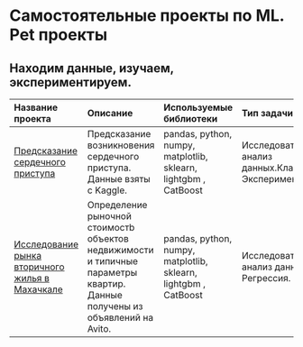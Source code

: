 # Самостоятельные проекты по ML. Pet проекты
## Находим данные, изучаем, экспериментируем. 

| Название проекта | Описание | Используемые библиотеки | Тип задачи | Cтатус|
| :---------------------- | :---------------------- | :---------------------- | :---------------------- | :---------------------- |
| [Предсказание сердечного приступа](heart_attack_analysis) |Предсказание возникновения сердечного приступа. Данные взяты с Kaggle.| pandas, python, numpy, matplotlib, sklearn, lightgbm , CatBoost| Исследовательский анализ данных.Классификация. Эксперимент.| Завершен|
| [Исследование рынка вторичного жилья в Махачкале](housing_price) | Определение рыночной стоимостb объектов недвижимости и типичные параметры квартир. Данные получены из объявлений на Avito. |pandas, python, numpy, matplotlib, sklearn, lightgbm , CatBoost|Исследовательский анализ данных. Регрессия.|Завершен(Нужно больше данных)|
